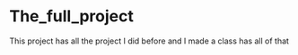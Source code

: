 # The_full_project
This project has all the project I did before and I made a class has all of that
